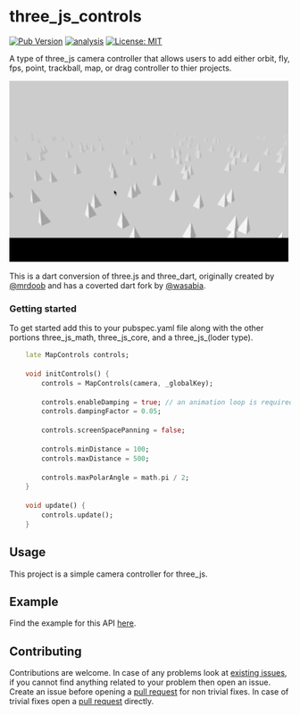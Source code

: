 # three_js_controls

[![Pub Version](https://img.shields.io/pub/v/three_js_controls)](https://pub.dev/packages/three_js_controls)
[![analysis](https://github.com/Knightro63/three_js/actions/workflows/flutter.yml/badge.svg)](https://github.com/Knightro63/three_js/actions/)
[![License: MIT](https://img.shields.io/badge/license-MIT-purple.svg)](https://opensource.org/licenses/MIT)

A type of three_js camera controller that allows users to add either orbit, fly, fps, point, trackball, map, or drag controller to thier projects.

<picture>
  <img alt="Gif of orbit controls." src="https://raw.githubusercontent.com/Knightro63/three_js/master/packages/three_js_controls/assets/example.gif">
</picture>

This is a dart conversion of three.js and three_dart, originally created by [@mrdoob](https://github.com/mrdoob) and has a coverted dart fork by [@wasabia](https://github.com/wasabia).

### Getting started

To get started add this to your pubspec.yaml file along with the other portions three_js_math, three_js_core, and a three_js_(loder type).

```dart
    late MapControls controls;

    void initControls() {
        controls = MapControls(camera, _globalKey);

        controls.enableDamping = true; // an animation loop is required when either damping or auto-rotation are enabled
        controls.dampingFactor = 0.05;

        controls.screenSpacePanning = false;

        controls.minDistance = 100;
        controls.maxDistance = 500;

        controls.maxPolarAngle = math.pi / 2;
    }

    void update() {
        controls.update();
    }
```

## Usage

This project is a simple camera controller for three_js.

## Example

Find the example for this API [here](https://github.com/Knightro63/three_js/tree/main/packages/three_js_controls/example/lib/main.dart).

## Contributing

Contributions are welcome.
In case of any problems look at [existing issues](https://github.com/Knightro63/three_js/issues), if you cannot find anything related to your problem then open an issue.
Create an issue before opening a [pull request](https://github.com/Knightro63/three_js/pulls) for non trivial fixes.
In case of trivial fixes open a [pull request](https://github.com/Knightro63/three_js/pulls) directly.
